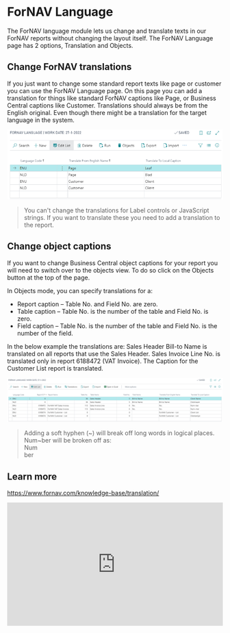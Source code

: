 # ForNAV Language

The ForNAV language module lets us change and translate texts in our ForNAV reports without changing the layout itself. The ForNAV Language page has 2 options, Translation and Objects.

## Change ForNAV translations

If you just want to change some standard report texts like page or customer you can use the ForNAV Language page. On this page you can add a translation for things like standard ForNAV captions like Page, or Business Central captions like Customer. Translations should always be from the English original. Even though there might be a translation for the target language in the system.

![Language Translation](../_media/LanguageTranslation.png)

> You can't change the translations for Label controls or JavaScript strings. If you want to translate these you need to add a translation to the report.

## Change object captions
If you want to change Business Central object captions for your report you will need to switch over to the objects view. To do so click on the Objects button at the top of the page.

In Objects mode, you can specify translations for a:

* Report caption – Table No. and Field No. are zero.
* Table caption – Table No. is the number of the table and Field No. is zero.
* Field caption – Table No. is the number of the table and Field No. is the number of the field.

In the below example the translations are:
Sales Header Bill-to Name is translated on all reports that use the Sales Header.
Sales Invoice Line No. is translated only in report 6188472 (VAT Invoice).
The Caption for the Customer List report is translated.

![Language Object](../_media/LanguageObject.png)

> Adding a soft hyphen (~) will break off long words in logical places. Num~ber will be broken off as:<br>
> Num <br>
> ber

## Learn more

https://www.fornav.com/knowledge-base/translation/ 

<div style="position: relative; padding-bottom: 57.05229793977813%; height: 0;">
    <iframe
        src="https://www.youtube.com/embed/12t7j3rZqNo?start=92&end=648"
        frameborder="0"
        webkitallowfullscreen
        mozallowfullscreen
        allowfullscreen
        style="position: absolute; top: 0; left: 0; width: 100%; height: 100%;">
    </iframe>
</div>